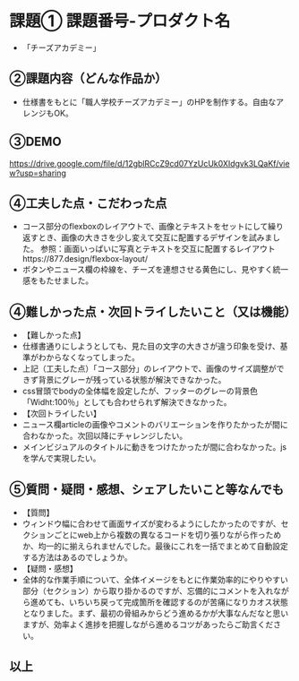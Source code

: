 # 課題① 課題番号-プロダクト名
- 「チーズアカデミー」

## ②課題内容（どんな作品か）
- 仕様書をもとに「職人学校チーズアカデミー」のHPを制作する。自由なアレンジもOK。

## ③DEMO
https://drive.google.com/file/d/12gblRCcZ9cd07YzUcUk0XIdgvk3LQaKf/view?usp=sharing

## ④工夫した点・こだわった点
- コース部分のflexboxのレイアウトで、画像とテキストをセットにして繰り返すとき、画像の大きさを少し変えて交互に配置するデザインを試みました。
参照：画面いっぱいに写真とテキストを交互に配置するレイアウトhttps://877.design/flexbox-layout/
- ボタンやニュース欄の枠線を、チーズを連想させる黄色にし、見やすく統一感をもたせました。

## ④難しかった点・次回トライしたいこと（又は機能）
- 【難しかった点】
- 仕様書通りにしようとしても、見た目の文字の大きさが違う印象を受け、基準がわからなくなってしまった。
- 上記（工夫した点）「コース部分」のレイアウトで、画像のサイズ調整ができず背景にグレーが残っている状態が解決できなかった。
- css冒頭でbodyの全体幅を設定したが、フッターのグレーの背景色「Widht:100％」としても合わせられず解決できなかった。
- 【次回トライしたい】
- ニュース欄articleの画像やコメントのバリエーションを作りたかったが間に合わなかった。次回以降にチャレンジしたい。
- メインビジュアルのタイトルに動きをつけたかったが間に合わなかった。jsを学んで実現したい。

## ⑤質問・疑問・感想、シェアしたいこと等なんでも
- 【質問】
- ウィンドウ幅に合わせて画面サイズが変わるようにしたかったのですが、セクションごとにweb上から複数の異なるコードを切り張りながら作っためか、均一的に揃えられませんでした。最後にこれを一括でまとめて自動設定する方法はあるのでしょうか。
- 【疑問・感想】
- 全体的な作業手順について、全体イメージをもとに作業効率的にやりやすい部分（セクション）から取り掛かるのですが、忘備的にコメントを入れながら進めても、いちいち戻って完成箇所を確認するのが苦痛になりカオス状態となりました。まず、最初の骨組みからどう進めるかが大事なんだなと思いますが、効率よく進捗を把握しながら進めるコツがあったらご助言ください。

## 以上